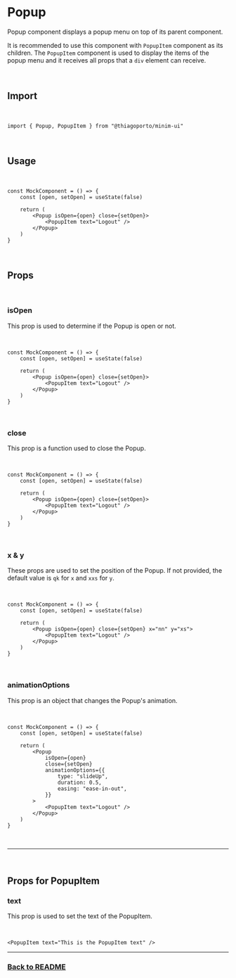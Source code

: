 # Popup

Popup component displays a popup menu on top of its parent component.

It is recommended to use this component with `PopupItem` component as its children. The `PopupItem` component is used to display the items of the popup menu and it receives all props that a `div` element can receive.

<br/>

## Import

<br/>

```tsx
import { Popup, PopupItem } from "@thiagoporto/minim-ui"
```

<br/>

## Usage

<br/>

```tsx
const MockComponent = () => {
	const [open, setOpen] = useState(false)

	return (
		<Popup isOpen={open} close={setOpen}>
			<PopupItem text="Logout" />
		</Popup>
	)
}
```

<br/>

## Props

<br/>

### isOpen

This prop is used to determine if the Popup is open or not.

<br/>

```tsx
const MockComponent = () => {
	const [open, setOpen] = useState(false)

	return (
		<Popup isOpen={open} close={setOpen}>
			<PopupItem text="Logout" />
		</Popup>
	)
}
```

<br/>

### close

This prop is a function used to close the Popup.

<br/>

```tsx
const MockComponent = () => {
	const [open, setOpen] = useState(false)

	return (
		<Popup isOpen={open} close={setOpen}>
			<PopupItem text="Logout" />
		</Popup>
	)
}
```

<br/>

### x & y

These props are used to set the position of the Popup. If not provided, the default value is `qk` for `x` and `xxs` for `y`.

<br/>

```tsx
const MockComponent = () => {
	const [open, setOpen] = useState(false)

	return (
		<Popup isOpen={open} close={setOpen} x="nn" y="xs">
			<PopupItem text="Logout" />
		</Popup>
	)
}
```

<br/>

### animationOptions

This prop is an object that changes the Popup's animation.

<br/>

```tsx
const MockComponent = () => {
	const [open, setOpen] = useState(false)

	return (
		<Popup
			isOpen={open}
			close={setOpen}
			animationOptions={{
				type: "slideUp",
				duration: 0.5,
				easing: "ease-in-out",
			}}
		>
			<PopupItem text="Logout" />
		</Popup>
	)
}
```

<br/>

<hr/>

<br/>

## Props for PopupItem

### text

This prop is used to set the text of the PopupItem.

<br/>

```tsx
<PopupItem text="This is the PopupItem text" />
```

<hr/>

### [Back to README](../README.md)
